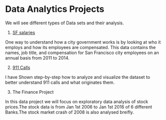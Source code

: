 # Data Analytics Projects
We will see different types of Data sets and their analysis.

1. [SF salaries](https://www.kaggle.com/kaggle/sf-salaries)

One way to understand how a city government works is by looking at who it employs and how its employees are compensated. This data contains the names, job title, and compensation for San Francisco city employees on an annual basis from 2011 to 2014.


2. [911 Calls](https://www.kaggle.com/mchirico/montcoalert/tasks?taskId=2370)

I have Shown step-by-step how to analyze and visualize the dataset to better understand 911 calls and what originates them.

3. The Finance Project

In this data project we will focus on exploratory data analysis of stock prices.The stock data is from Jan 1st 2006 to Jan 1st 2016 of 6 different Banks.The stock market crash of 2008 is also analysed breifly.
